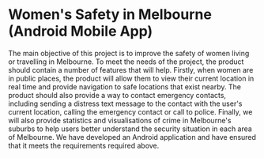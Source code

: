# Women's Safety in Melbourne (Android Mobile App)
The main objective of this project is to improve the safety of women living or travelling in Melbourne. To meet the needs of the project, the product should contain a number of features that will help. Firstly, when women are in public places, the product will allow them to view their current location in real time and provide navigation to safe locations that exist nearby. The product should also provide a way to contact emergency contacts, including sending a distress text message to the contact with the user's current location, calling the emergency contact or call to police. Finally, we will also provide statistics and visualisations of crime in Melbourne's suburbs to help users better understand the security situation in each area of Melbourne. We have developed an Android application and have ensured that it meets the requirements required above.
